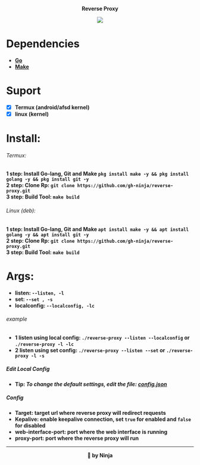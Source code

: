 <p align="center"> <b>Reverse Proxy</p>
<p align="center">
  <img src="https://github.com/gh-ninja/reverse-proxy/blob/main/s.png" />
</p>

# Dependencies
- [Go](https://golang.org/)
- [Make](https://www.google.com/search?q=how+to+install+and+use+make&sxsrf=AOaemvIDurREKHM1mD434VRIASsFjPm0lQ%3A1630461057089&source=hp&ei=gdwuYZKFA4Ou5OUPsp-akAo&iflsig=ALs-wAMAAAAAYS7qkcG54HJBz1ihgC8eVKHYVKqP4gKO&oq=how+to+install+and+use+make&gs_lcp=Cgdnd3Mtd2l6EAMyBQgAEMsBOgcIIxDqAhAnOgQIIxAnOgsIABCABBCxAxCDAToOCC4QgAQQsQMQxwEQowI6EQguEIAEELEDEIMBEMcBEKMCOgsILhCABBCxAxCDAToRCC4QgAQQsQMQgwEQxwEQ0QM6BQguEIAEOgoIABCxAxCDARBDOgQIABBDOgYIIxAnEBM6CAgAEIAEELEDOggILhCxAxCDAToOCC4QsQMQgwEQxwEQowI6CAguEIAEELEDOgUIABCABDoGCAAQFhAeOgcIIxCwAhAnOgQIABANOgYIABANEB5QxgxY7ntgi5ABaBBwAHgCgAG9AogBvzWSAQgwLjM0LjcuMZgBAKABAbABCg&sclient=gws-wiz&ved=0ahUKEwjSyYDh1NzyAhUDF7kGHbKPBqIQ4dUDCAg&uact=5)
# Suport
- [x] Termux (android/afsd kernel)
- [x] linux (kernel)

# Install:
###### Termux:
1 step: Install Go-lang, Git and Make `pkg install make -y && pkg install golang -y && pkg install git -y`<br>
2 step: Clone Rp: `git clone https://github.com/gh-ninja/reverse-proxy.git`<br>
3 step: Build Tool: `make build` <br>

###### Linux (deb):
1 step: Install Go-lang, Git and Make `apt install make -y && apt install golang -y && apt install git -y`<br>
2 step: Clone Rp: `git clone https://github.com/gh-ninja/reverse-proxy.git`<br>
3 step: Build Tool: `make build` <br>

# Args:
- listen: `--listen, -l` <br>
- set: `--set , -s` <br>
- localconfig: `--localconfig, -lc` <br>


###### example
- 1 listen using local config: `./reverse-proxy --listen --localconfig` or `./reverse-proxy -l -lc`<br>
- 2 listen using set config: `./reverse-proxy --listen --set` or `./reverse-proxy -l -s`<br>

##### Edit Local Config
- Tip: _To change the default settings, edit the file: [config.json](https://github.com/gh-ninja/reverse-proxy/blob/main/config.json)_


##### Config
- Target: target url where reverse proxy will redirect requests<br>
- Kepalive: enable keepalive connection, set `true` for enabled and `false` for disabled<br>
- web-interface-port: port where the web interface is running<br>
- proxy-port: port where the reverse proxy will run <br>
----
<p align="center">🚀 by Ninja</p>
